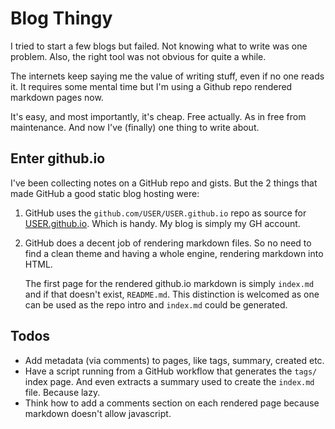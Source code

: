 # Blog Thingy

I tried to start a few blogs but failed. Not knowing what to write was
one problem. Also, the right tool was not obvious for quite a while.

The internets keep saying me the value of writing stuff, even if no one
reads it. It requires some mental time but I'm using a Github repo
rendered markdown pages now.

It's easy, and most importantly, it's cheap. Free actually. As in free
from maintenance. And now I've (finally) one thing to write about.


## Enter github.io

I've been collecting notes on a GitHub repo and gists. But the 2 things
that made GitHub a good static blog hosting were:

1. GitHub uses the `github.com/USER/USER.github.io` repo as source for
   [USER.github.io](https://USER.github.io). Which is handy. My blog is
   simply my GH account.

2. GitHub does a decent job of rendering markdown files. So no need to
   find a clean theme and having a whole engine, rendering markdown into
   HTML.

   The first page for the rendered github.io markdown is simply
   `index.md` and if that doesn't exist, `README.md`. This distinction
   is welcomed as one can be used as the repo intro and `index.md` could
   be generated.


## Todos

- Add metadata (via comments) to pages, like tags, summary, created etc.
- Have a script running from a GitHub workflow that generates the
  `tags/` index page. And even extracts a summary used to create the
  `index.md` file. Because lazy.
- Think how to add a comments section on each rendered page because
  markdown doesn't allow javascript.
